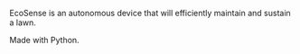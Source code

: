 EcoSense is an autonomous device that will efficiently maintain and sustain a lawn.

Made with Python.
